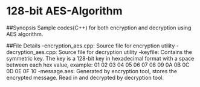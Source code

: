 # 128-bit AES-Algorithm

##Synopsis
Sample codes(C++) for both encryption and decryption using AES algorithm.

##File Details
-encryption_aes.cpp: Source file for encryption utility
-decryption_aes.cpp: Source file for decryption utility
-keyfile: Contains the symmetric key. The key is a 128-bit key in hexadecimal format with a space between each hex value, example: 01 02 03 04 05 06 07 08 09 0A 0B 0C 0D 0E 0F 10
-message.aes: Generated by encryption tool, stores the encrypted message. Read in and decrypted by decryption tool.
